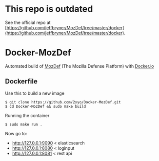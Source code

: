 This repo is outdated
=====================

See the official repo at [https://github.com/jeffbryner/MozDef/tree/master/docker](https://github.com/jeffbryner/MozDef/tree/master/docker).

Docker-MozDef
=============

Automated build of [MozDef](https://github.com/jeffbryner/MozDef/) (The Mozilla Defense Platform) with [Docker.io](http://www.docker.io)

Dockerfile
----------

Use this to build a new image

    $ git clone https://github.com/2xyo/Docker-MozDef.git
    $ cd Docker-MozDef && sudo make build 

Running the container

    $ sudo make run .

Now go to:

 * http://127.0.0.1:9090 < elasticsearch
 * http://127.0.0.1:8080 < loginput
 * http://127.0.0.1:8081 < rest api

